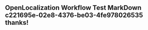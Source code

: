 <properties
ms.topic="hero-topic"
ms.test1="hero-topic"
ms.test2="test"/>

## OpenLocalization Workflow Test MarkDown c221695e-02e8-4376-be03-4fe978026535 thanks!
<!--HONumber=Mar16_HO2-->
